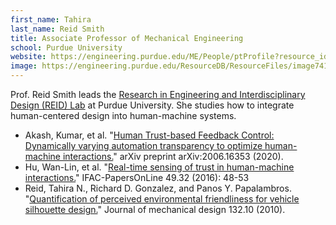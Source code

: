 ```yaml
---
first_name: Tahira
last_name: Reid Smith
title: Associate Professor of Mechanical Engineering
school: Purdue University
website: https://engineering.purdue.edu/ME/People/ptProfile?resource_id=74127
image: https://engineering.purdue.edu/ResourceDB/ResourceFiles/image74131
---
```

Prof. Reid Smith leads the [Research in Engineering and Interdisciplinary Design (REID) Lab](https://engineering.purdue.edu/reidlab/) at Purdue University. She studies how to integrate human-centered design into human-machine systems.
- Akash, Kumar, et al. "[Human Trust-based Feedback Control: Dynamically varying automation transparency to optimize human-machine interactions.](https://arxiv.org/pdf/2006.16353.pdf)" arXiv preprint arXiv:2006.16353 (2020).
- Hu, Wan-Lin, et al. "[Real-time sensing of trust in human-machine interactions.](https://www.researchgate.net/profile/Kumar_Akash/publication/312545797_Real-Time_Sensing_of_Trust_in_Human-Machine_Interactions/links/59ee290daca272029ddf65a9/Real-Time-Sensing-of-Trust-in-Human-Machine-Interactions.pdf)" IFAC-PapersOnLine 49.32 (2016): 48-53
- Reid, Tahira N., Richard D. Gonzalez, and Panos Y. Papalambros. "[Quantification of perceived environmental friendliness for vehicle silhouette design.](https://asmedigitalcollection.asme.org/mechanicaldesign/article/132/10/101010/450739)" Journal of mechanical design 132.10 (2010). 